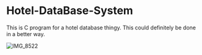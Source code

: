 # Hotel-DataBase-System
This is C program for a hotel database thingy. This could definitely be done in a better way.

![IMG_8522](https://user-images.githubusercontent.com/36342803/236110783-45efcd77-fc30-447d-a464-b508cb3ee35a.JPG)
